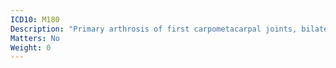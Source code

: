 ```yaml
---
ICD10: M180
Description: "Primary arthrosis of first carpometacarpal joints, bilateral"
Matters: No
Weight: 0
---
```


